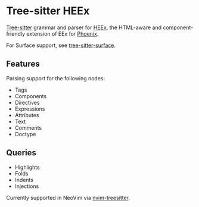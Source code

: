 # Tree-sitter HEEx

[Tree-sitter](https://tree-sitter.github.io/tree-sitter/) grammar and parser for [HEEx](https://hexdocs.pm/phoenix_live_view/Phoenix.LiveView.Helpers.html#sigil_H/2), the HTML-aware and component-friendly extension of EEx for [Phoenix](https://www.phoenixframework.org/).

For Surface support, see [tree-sitter-surface](https://github.com/connorlay/tree-sitter-surface).

## Features

Parsing support for the following nodes:

* Tags
* Components
* Directives
* Expressions
* Attributes
* Text
* Comments
* Doctype

## Queries

* Highlights
* Folds
* Indents
* Injections

Currently supported in NeoVim via [nvim-treesitter](https://github.com/nvim-treesitter/nvim-treesitter).
